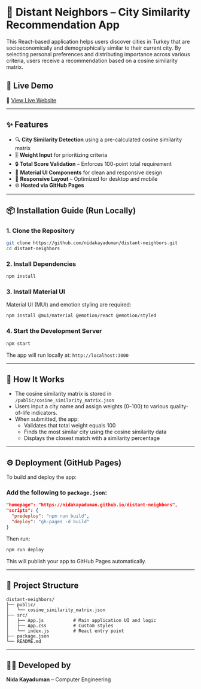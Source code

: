 # 🌆 Distant Neighbors – City Similarity Recommendation App

This React-based application helps users discover cities in Turkey that are socioeconomically and demographically similar to their current city. By selecting personal preferences and distributing importance across various criteria, users receive a recommendation based on a cosine similarity matrix.

## 🚀 Live Demo

🔗 [View Live Website](https://nidakayaduman.github.io/distant-neighbors)

---

## ✨ Features

- 🔍 **City Similarity Detection** using a pre-calculated cosine similarity matrix
- 🎚️ **Weight Input** for prioritizing criteria
- 🔒 **Total Score Validation** – Enforces 100-point total requirement
- 🧩 **Material UI Components** for clean and responsive design
- 📱 **Responsive Layout** – Optimized for desktop and mobile
- 🌐 **Hosted via GitHub Pages**

---

## 📦 Installation Guide (Run Locally)

### 1. Clone the Repository
```bash
git clone https://github.com/nidakayaduman/distant-neighbors.git
cd distant-neighbors
```

### 2. Install Dependencies
```bash
npm install
```

### 3. Install Material UI
Material UI (MUI) and emotion styling are required:
```bash
npm install @mui/material @emotion/react @emotion/styled 

```

### 4. Start the Development Server
```bash
npm start
```
The app will run locally at: `http://localhost:3000`

---

## 🧠 How It Works

- The cosine similarity matrix is stored in `/public/cosine_similarity_matrix.json`
- Users input a city name and assign weights (0–100) to various quality-of-life indicators.
- When submitted, the app:
  - Validates that total weight equals 100
  - Finds the most similar city using the cosine similarity data
  - Displays the closest match with a similarity percentage

---

## ⚙️ Deployment (GitHub Pages)
To build and deploy the app:

### Add the following to `package.json`:
```json
"homepage": "https://nidakayaduman.github.io/distant-neighbors",
"scripts": {
  "predeploy": "npm run build",
  "deploy": "gh-pages -d build"
}
```

Then run:
```bash
npm run deploy
```
This will publish your app to GitHub Pages automatically.

---

## 📁 Project Structure
```
distant-neighbors/
├── public/
│   └── cosine_similarity_matrix.json
├── src/
│   ├── App.js           # Main application UI and logic
│   ├── App.css          # Custom styles
│   └── index.js         # React entry point
├── package.json
└── README.md
```

---

## 👩‍💻 Developed by
**Nida Kayaduman** – Computer Engineering 

